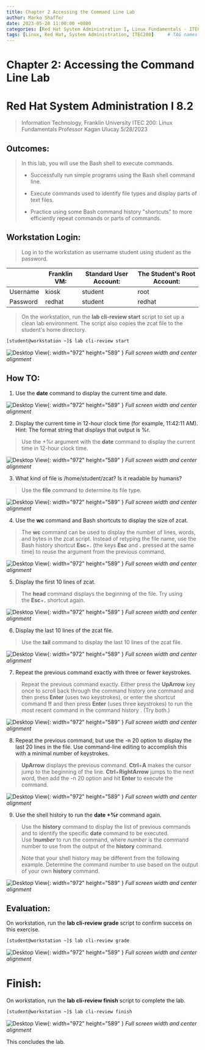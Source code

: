 ```yaml
---
title: Chapter 2 Accessing the Command Line Lab
author: Marko Shaffer
date: 2023-05-28 11:00:00 +0800
categories: [Red Hat System Administration I, Linux Fundamentals - ITEC 200]
tags: [Linux, Red Hat, System Administration, ITEC200]     # TAG names should always be lowercase
---
```


# Chapter 2: Accessing the Command Line Lab 
# Red Hat System Administration I 8.2
> Information Technology, Franklin University
> ITEC 200: Linux Fundamentals
> Professor Kagan Ulucay
> 5/28/2023

## Outcomes:

> In this lab, you will use the Bash shell to execute commands.
>
> - Successfully run simple programs using the Bash shell command line.
>
> - Execute commands used to identify file types and display parts of text files.
>
> - Practice using some Bash command history "shortcuts" to more efficiently repeat commands or parts of commands.

## Workstation Login:
> Log in to the workstation as username student using student as the
password.

|          | Franklin VM: | Standard User Account: | The Student's Root Account: |
|----------|--------------|------------------------|-----------------------------|
| Username | kiosk        | student                | root                        |
| Password | redhat       | student                | redhat                      |

> On the workstation, run the **lab cli-review start** script to set up a
clean lab environment. The script also copies the zcat file to the
student's home directory.

```bash
[student@workstation ~]$ lab cli-review start
```

![Desktop View](/assets/files/SchoolProjects/ITEC200/AccessingTheCommandLine/image1.png){: width="972" height="589" }
_Full screen width and center alignment_

## How TO:
1.  Use the **date** command to display the current time and date.

![Desktop View](/assets/files/SchoolProjects/ITEC200/AccessingTheCommandLine/image2.png){: width="972" height="589" }
_Full screen width and center alignment_

2.  Display the current time in 12-hour clock time (for example,
    11:42:11 AM). Hint: The format string that displays that output
    is %r.

> Use the +%r argument with the **date** command to display the current
> time in 12-hour clock time.

![Desktop View](/assets/files/SchoolProjects/ITEC200/AccessingTheCommandLine/image3.png){: width="972" height="589" }
_Full screen width and center alignment_

3.  What kind of file is /home/student/zcat? Is it readable by humans?

> Use the **file** command to determine its file type.

![Desktop View](/assets/files/SchoolProjects/ITEC200/AccessingTheCommandLine/image4.png){: width="972" height="589" }
_Full screen width and center alignment_

4.  Use the **wc** command and Bash shortcuts to display the size
    of zcat.

> The **wc** command can be used to display the number of lines, words,
> and bytes in the zcat script. Instead of retyping the file name, use
> the Bash history shortcut **Esc**+**.** (the
> keys **Esc** and **.** pressed at the same time) to reuse the argument
> from the previous command.

![Desktop View](/assets/files/SchoolProjects/ITEC200/AccessingTheCommandLine/image5.png){: width="972" height="589" }
_Full screen width and center alignment_

5.  Display the first 10 lines of zcat.

> The **head** command displays the beginning of the file. Try using
> the **Esc**+**.** shortcut again.

![Desktop View](/assets/files/SchoolProjects/ITEC200/AccessingTheCommandLine/image6.png){: width="972" height="589" }
_Full screen width and center alignment_

6.  Display the last 10 lines of the zcat file.

> Use the **tail** command to display the last 10 lines of
> the zcat file.

![Desktop View](/assets/files/SchoolProjects/ITEC200/AccessingTheCommandLine/image7.png){: width="972" height="589" }
_Full screen width and center alignment_

7.  Repeat the previous command exactly with three or fewer keystrokes.

> Repeat the previous command exactly. Either press the **UpArrow** key
> once to scroll back through the command history one command and then
> press **Enter** (uses two keystrokes), or enter the shortcut
> command **!!** and then press **Enter** (uses three keystrokes) to run
> the most recent command in the command history . (Try both.)

![Desktop View](/assets/files/SchoolProjects/ITEC200/AccessingTheCommandLine/image8.png){: width="972" height="589" }
_Full screen width and center alignment_

8.  Repeat the previous command, but use the -n 20 option to display the
    last 20 lines in the file. Use command-line editing to accomplish
    this with a minimal number of keystrokes.

> **UpArrow** displays the previous command. **Ctrl**+**A** makes the
> cursor jump to the beginning of the
> line. **Ctrl**+**RightArrow** jumps to the next word, then add the -n
> 20 option and hit **Enter** to execute the command.

![Desktop View](/assets/files/SchoolProjects/ITEC200/AccessingTheCommandLine/image9.png){: width="972" height="589" }
_Full screen width and center alignment_

9.  Use the shell history to run the **date +%r** command again.

> Use the **history** command to display the list of previous commands
> and to identify the specific **date** command to be executed.
> Use **!*number*** to run the command, where *number* is the command
> number to use from the output of the **history** command.
>
> Note that your shell history may be different from the following
> example. Determine the command number to use based on the output of
> your own **history** command.

![Desktop View](/assets/files/SchoolProjects/ITEC200/AccessingTheCommandLine/image10.png){: width="972" height="589" }
_Full screen width and center alignment_

## Evaluation:

On workstation, run the **lab cli-review grade** script to confirm
success on this exercise.

```bash
[student@workstation ~]$ lab cli-review grade
```

![Desktop View](/assets/files/SchoolProjects/ITEC200/AccessingTheCommandLine/image11.png){: width="972" height="589" }
_Full screen width and center alignment_

# Finish:

On workstation, run the **lab cli-review finish** script to complete the
lab.

```bash
[student@workstation ~]$ lab cli-review finish
```

![Desktop View](/assets/files/SchoolProjects/ITEC200/AccessingTheCommandLine/image12.png){: width="972" height="589" }
_Full screen width and center alignment_

This concludes the lab.
